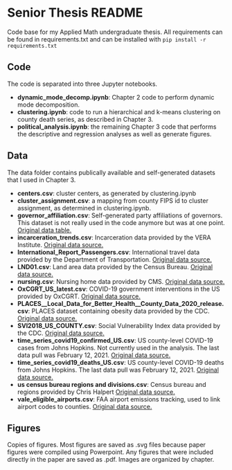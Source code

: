 # Senior Thesis README
Code base for my Applied Math undergraduate thesis. All requirements can be found in requirements.txt and can be installed with 
`pip install -r requirements.txt `


## Code

The code is separated into three Jupyter notebooks.

* **dynamic_mode_decomp.ipynb**: Chapter 2 code to perform dynamic mode decomposition.
* **clustering.ipynb**: code to run a hierarchical and k-means clustering on county death series, as described in Chapter 3.
* **political_analysis.ipynb**: the remaining Chapter 3 code that performs the descriptive and regression analyses as well as generate figures.

## Data

The data folder contains publically available and self-generated datasets that I used in Chapter 3.

* **centers.csv**: cluster centers, as generated by clustering.ipynb
* **cluster_assignment.csv**: a mapping from county FIPS id to cluster assignment, as determined in clustering.ipynb.
* **governor_affiliation.csv**: Self-generated party affiliations of governors. This dataset is not really used in the code anymore but was at one point. [Original data table.](https://ballotpedia.org/Partisan_composition_of_governors)
* **incarceration_trends.csv**: Incarceration data provided by the VERA Institute. [Original data source.](https://github.com/vera-institute/incarceration-trends)
* **International_Report_Passengers.csv**: International travel data provided by the Department of Transportation. [Original data source.](https://data.transportation.gov/Aviation/International_Report_Passengers/xgub-n9bw) 
* **LND01.csv**: Land area data provided by the Census Bureau. [Original data source.](https://www.census.gov/library/publications/2011/compendia/usa-counties-2011.html)
* **nursing.csv**: Nursing home data provided by CMS. [Original data source.](https://data.cms.gov/provider-data/dataset/4pq5-n9py)
* **OxCGRT_US_latest.csv**: COVID-19 government interventions in the US provided by OxCGRT. [Original data source.](https://github.com/OxCGRT/USA-covid-policy) 
* **PLACES__Local_Data_for_Better_Health__County_Data_2020_release.csv**: PLACES dataset containing obesity data provided by the CDC. [Original data source.](https://nccd.cdc.gov/PLACES/rdPage.aspx?rdReport=DPH_500_Cities.ComparisonReport)
* **SVI2018_US_COUNTY.csv**: Social Vulnerability Index data provided by the CDC. [Original data source.](https://www.atsdr.cdc.gov/placeandhealth/svi/data_documentation_download.html)
* **time_series_covid19_confirmed_US.csv**: US county-level COVID-19 cases from Johns Hopkins. Not currently used in the analysis. The last data pull was February 12, 2021. [Original data source.](https://github.com/CSSEGISandData/COVID-19)
* **time_series_covid19_deaths_US.csv**: US county-level COVID-19 deaths from Johns Hopkins. The last data pull was February 12, 2021. [Original data source.](https://github.com/CSSEGISandData/COVID-19)
* **us census bureau regions and divisions.csv**: Census bureau and regions provided by Chris Halpert [Original data source.](https://github.com/cphalpert/census-regions/blob/master/us%20census%20bureau%20regions%20and%20divisions.csv)
* **vale_eligible_airports.csv**: FAA airport emissions tracking, used to link airport codes to counties. [Original data source.](https://www.faa.gov/airports/environmental/vale/)

## Figures

Copies of figures. Most figures are saved as .svg files because paper figures were compiled using Powerpoint. Any figures that were included directly in the paper are saved as .pdf. Images are organized by chapter.
